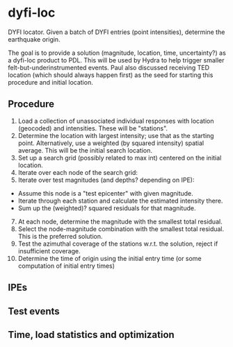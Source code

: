 # dyfi-loc
DYFI locator. Given a batch of DYFI entries (point intensities), determine the earthquake origin. 

The goal is to provide a solution (magnitude, location, time, uncertainty?) as a dyfi-loc product to PDL. This will be used by Hydra to help trigger smaller felt-but-underinstrumented events. Paul also discussed receiving TED location (which should always happen first) as the seed for starting this procedure and initial location.

Procedure
---------
1. Load a collection of unassociated individual responses with location (geocoded) and intensities. These will be "stations".
2. Determine the location with largest intensity; use that as the starting point. Alternatively, use a weighted (by squared intensity) spatial average. This will be the initial search location.
3. Set up a search grid (possibly related to max int) centered on the initial location.
4. Iterate over each node of the search grid:
5. Iterate over test magnitudes (and depths? depending on IPE):
  - Assume this node is a "test epicenter" with given magnitude. 
  - Iterate through each station and calculate the estimated intensity there. 
  - Sum up the (weighted)? squared residuals for that magnitude.
7. At each node, determine the magnitude with the smallest total residual.
8. Select the node-magnitude combination with the smallest total residual. This is the preferred solution.
9. Test the azimuthal coverage of the stations w.r.t. the solution, reject if insufficient coverage.
10. Determine the time of origin using the initial entry time (or some computation of initial entry times)

IPEs
----

Test events
-----------

Time, load statistics and optimization
-----------------------

